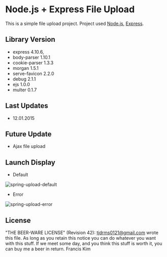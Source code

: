 # Node.js + Express File Upload

This is a simple file upload project. Project used [Node.js](http://www.nodejs.org/), [Express](http://expressjs.com/).

## Library Version

- express 4.10.6,
- body-parser 1.10.1
- cookie-parser 1.3.3
- morgan 1.5.1
- serve-favicon 2.2.0
- debug 2.1.1
- ejs 1.0.0
- multer 0.1.7

## Last Updates

- 12.01.2015

## Future Update

- Ajax file upload

## Launch Display

- Default

![spring-upload-default](https://cloud.githubusercontent.com/assets/3794501/5698601/2a27981e-9a54-11e4-9627-5a0eeb260856.png)

- Error

![spring-upload-error](https://cloud.githubusercontent.com/assets/3794501/5698602/2a27a534-9a54-11e4-9d7c-e2d3096f33ec.png)

## License

 "THE BEER-WARE LICENSE" (Revision 42):
 <tjdrms0121@gmail.com> wrote this file.  As long as you retain this notice you
 can do whatever you want with this stuff. If we meet some day, and you think
 this stuff is worth it, you can buy me a beer in return. Francis Kim


